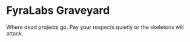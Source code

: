 # FyraLabs Graveyard
Where dead projects go.
Pay your respects quietly or the skeletons will attack.
